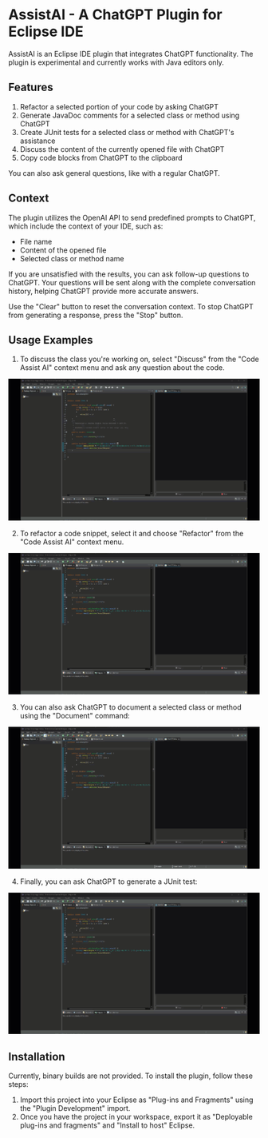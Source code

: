 # AssistAI - A ChatGPT Plugin for Eclipse IDE

AssistAI is an Eclipse IDE plugin that integrates ChatGPT functionality. The plugin is experimental and currently works with Java editors only.

## Features

1. Refactor a selected portion of your code by asking ChatGPT
2. Generate JavaDoc comments for a selected class or method using ChatGPT
3. Create JUnit tests for a selected class or method with ChatGPT's assistance
4. Discuss the content of the currently opened file with ChatGPT
5. Copy code blocks from ChatGPT to the clipboard

You can also ask general questions, like with a regular ChatGPT.

## Context

The plugin utilizes the OpenAI API to send predefined prompts to ChatGPT, which include the context of your IDE, such as:

- File name
- Content of the opened file
- Selected class or method name

If you are unsatisfied with the results, you can ask follow-up questions to ChatGPT. Your questions will be sent along with the complete conversation history, helping ChatGPT provide more accurate answers.

Use the "Clear" button to reset the conversation context. To stop ChatGPT from generating a response, press the "Stop" button.

## Usage Examples

1. To discuss the class you're working on, select "Discuss" from the "Code Assist AI" context menu and ask any question about the code.

![Discuss with ChatGPT](site/how-it-works-discuss.gif)

2. To refactor a code snippet, select it and choose "Refactor" from the "Code Assist AI" context menu.

![Refactor with ChatGPT](site/how-it-works-refactor.gif)

3. You can also ask ChatGPT to document a selected class or method using the "Document" command:

![Document with ChatGPT](site/how-it-works-document.gif)

4. Finally, you can ask ChatGPT to generate a JUnit test:

![JUnit Test Generation](site/how-it-works-junit.gif)

## Installation

Currently, binary builds are not provided. To install the plugin, follow these steps:

1. Import this project into your Eclipse as "Plug-ins and Fragments" using the "Plugin Development" import.
2. Once you have the project in your workspace, export it as "Deployable plug-ins and fragments" and "Install to host" Eclipse.